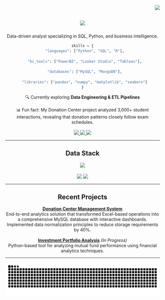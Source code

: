 <img align="right" src="https://visitor-badge.laobi.icu/badge?page_id=rodrigoseneca.rodrigoseneca" />

<h1 align="center">
  <img src="https://readme-typing-svg.herokuapp.com/?font=Fira+Code&size=32&center=true&vCenter=true&width=500&height=70&duration=4000&lines=Rodrigo+Barros;Data+Analyst" />
</h1>

<div align="center">
  <p>Data-driven analyst specializing in SQL, Python, and business intelligence.</p>
</div>

<div align="center">
  
```python
skills = {
  "languages": ["Python", "SQL", "R"],

  "bi_tools": ["PowerBI", "Looker Studio", "Tableau"],

  "databases": ["MySQL", "MongoDB"],

  "libraries": ["pandas", "numpy", "matplotlib", "seaborn"]
}
```
  
</div>

<div align="center">
  🔍 Currently exploring <b>Data Engineering & ETL Pipelines</b>
  <br><br>
  📊 Fun fact: My Donation Center project analyzed 3,000+ student interactions, revealing that donation patterns closely follow exam schedules.
</div>
<br>
<div align="center">
  <a href="mailto:rodrimurilo@outlook.com">
    <img src="https://img.shields.io/badge/Email-0078D4?style=flat-square&logo=microsoft-outlook&logoColor=white" />
  </a>
  <a href="https://www.linkedin.com/in/rodrigombarros25">
    <img src="https://img.shields.io/badge/LinkedIn-0A66C2?style=flat-square&logo=linkedin&logoColor=white" />
  </a>
  <a href="https://sites.google.com/view/rbarros/projects?authuser=0">
    <img src="https://img.shields.io/badge/Portfolio-000000?style=flat-square&logo=notion&logoColor=white" />
  </a>
</div>

---

<h2 align="center">Data Stack</h2>

<div align="center">
  <img src="https://skillicons.dev/icons?i=python,mysql,mongodb,r" />
</div>
<br>
<div align="center">
  <img width="49%" src="https://github-readme-stats.vercel.app/api?username=rodrigoseneca&show_icons=true&theme=tokyonight&hide_border=true" />
  <img width="49%" src="https://github-readme-streak-stats.herokuapp.com/?user=rodrigoseneca&theme=tokyonight&hide_border=true" />
</div>

---

<h2 align="center">Recent Projects</h2>

<div align="center">
  <b><a href="https://github.com/rodrigoseneca/donation-center-management-system">Donation Center Management System</a></b>
  <br>
  End-to-end analytics solution that transformed Excel-based operations into a comprehensive MySQL database with interactive dashboards. Implemented data normalization principles to reduce storage requirements by 40%.
  <br><br>
  <b><a href="https://github.com/rodrigoseneca/portfolio-analysis">Investment Portfolio Analysis</a></b> <i>(In Progress)</i>
  <br>
  Python-based tool for analyzing mutual fund performance using financial analytics techniques.
</div>

---

<div align="center">
  <img src="https://raw.githubusercontent.com/rodrigoseneca/rodrigoseneca/output/github-contribution-grid-snake.svg" />
</div>
